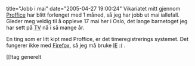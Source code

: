 title="Jobb i mai"
date="2005-04-27 19:00:24"
Vikariatet mitt gjennom <a href="http://www.proffice.no/">Proffice</a> har blitt forlenget med 1 måned, så jeg har jobb ut mai iallefall. Gleder meg veldig til å oppleve 17 mai her i Oslo, det lange barnetoget jeg har sett på <abbr title="Television">TV</abbr> nå i så mange år.

En ting som er litt kipt med Proffice, er det timeregistrerings systemet. Det fungerer ikke med <a href="http://www.mozilla.org/products/firefox/">Firefox</a>, så jeg må bruke <abbr title="Internet Explorer">IE</abbr> :( .

[[!tag  generelt
